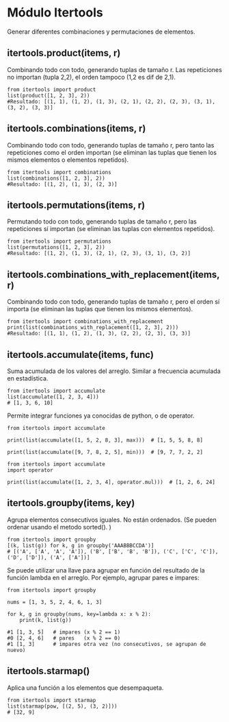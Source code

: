 # Módulo Itertools
Generar diferentes combinaciones y permutaciones de elementos.


## itertools.product(items, r)
Combinando todo con todo, generando tuplas de tamaño r. Las repeticiones no importan (tupla 2,2), el orden tampoco (1,2 es dif de 2,1).

```
from itertools import product
list(product([1, 2, 3], 2))
#Resultado: [(1, 1), (1, 2), (1, 3), (2, 1), (2, 2), (2, 3), (3, 1), (3, 2), (3, 3)]
```

## itertools.combinations(items, r)
Combinando todo con todo, generando tuplas de tamaño r, pero tanto las repeticiones como el orden importan (se eliminan las tuplas que tienen los mismos elementos o elementos repetidos).

```
from itertools import combinations
list(combinations([1, 2, 3], 2))
#Resultado: [(1, 2), (1, 3), (2, 3)]
```

## itertools.permutations(items, r)
Permutando todo con todo, generando tuplas de tamaño r, pero las repeticiones sí importan (se eliminan las tuplas con elementos repetidos).

```
from itertools import permutations
list(permutations([1, 2, 3], 2))
#Resultado: [(1, 2), (1, 3), (2, 1), (2, 3), (3, 1), (3, 2)]
```

## itertools.combinations_with_replacement(items, r)
Combinando todo con todo, generando tuplas de tamaño r, pero el orden sí importa (se eliminan las tuplas que tienen los mismos elementos).

```
from itertools import combinations_with_replacement
print(list(combinations_with_replacement([1, 2, 3], 2)))
#Resultado: [(1, 1), (1, 2), (1, 3), (2, 2), (2, 3), (3, 3)]
```

## itertools.accumulate(items, func)
Suma acumulada de los valores del arreglo. Similar a frecuencia acumulada en estadística.

```
from itertools import accumulate
list(accumulate([1, 2, 3, 4]))
# [1, 3, 6, 10]
```

Permite integrar funciones ya conocidas de python, o de operator.

```
from itertools import accumulate

print(list(accumulate([1, 5, 2, 8, 3], max)))  # [1, 5, 5, 8, 8]

print(list(accumulate([9, 7, 8, 2, 5], min)))  # [9, 7, 7, 2, 2]
```

```
from itertools import accumulate
import operator

print(list(accumulate([1, 2, 3, 4], operator.mul)))  # [1, 2, 6, 24]
```

## itertools.groupby(items, key)
Agrupa elementos consecutivos iguales. No están ordenados. (Se pueden ordenar usando el metodo sorted(). )

```
from itertools import groupby
[(k, list(g)) for k, g in groupby('AAABBBCCDA')]
# [('A', ['A', 'A', 'A']), ('B', ['B', 'B', 'B']), ('C', ['C', 'C']), ('D', ['D']), ('A', ['A'])]
```

Se puede utilizar una llave para agrupar en función del resultado de la función lambda en el arreglo. Por ejemplo, agrupar pares e impares:

```
from itertools import groupby

nums = [1, 3, 5, 2, 4, 6, 1, 3]

for k, g in groupby(nums, key=lambda x: x % 2):
    print(k, list(g))

#1 [1, 3, 5]   # impares (x % 2 == 1)
#0 [2, 4, 6]   # pares   (x % 2 == 0)
#1 [1, 3]      # impares otra vez (no consecutivos, se agrupan de nuevo)
```





## itertools.starmap()
Aplica una función a los elementos que desempaqueta.

```
from itertools import starmap
list(starmap(pow, [(2, 5), (3, 2)]))
# [32, 9]
```
